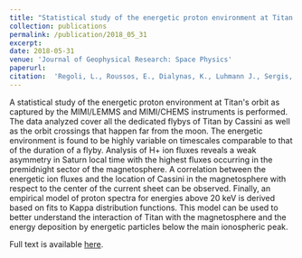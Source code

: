 ```yaml
---
title: "Statistical study of the energetic proton environment at Titan's orbit from the Cassini spacecraft"
collection: publications
permalink: /publication/2018_05_31
excerpt: 
date: 2018-05-31
venue: 'Journal of Geophysical Research: Space Physics'
paperurl: 
citation:  'Regoli, L., Roussos, E., Dialynas, K., Luhmann J., Sergis, N., Jia, X., Román, D., <b>Azari, A. R.</b>, Krupp, N., Jones, G., Coates, A., and Rae, I. (2018). &quot;Statistical study of the energetic proton environment at Titan's orbit from the Cassini spacecraft.&quot; <i>Journal of Geophysical Research: Space Physics</i>, 123, 4820–4834. https://doi.org/10.1029/2018JA025442'
---
```

  
A statistical study of the energetic proton environment at Titan's orbit as captured by the MIMI/LEMMS and MIMI/CHEMS instruments is performed. The data analyzed cover all the dedicated flybys of Titan by Cassini as well as the orbit crossings that happen far from the moon. The energetic environment is found to be highly variable on timescales comparable to that of the duration of a flyby. Analysis of H+ ion fluxes reveals a weak asymmetry in Saturn local time with the highest fluxes occurring in the premidnight sector of the magnetosphere. A correlation between the energetic ion fluxes and the location of Cassini in the magnetosphere with respect to the center of the current sheet can be observed. Finally, an empirical model of proton spectra for energies above 20 keV is derived based on fits to Kappa distribution functions. This model can be used to better understand the interaction of Titan with the magnetosphere and the energy deposition by energetic particles below the main ionospheric peak.

Full text is available [here](https://doi.org/10.1029/2018JA025442).

<!--- Recommended citation: Regoli, L. H., Roussos, E., Dialynas, K., Luhmann, J. G., Sergis, N., Jia, X., et al. (2018). &quot;Statistical study of the energetic proton environment at Titan's orbit from the Cassini spacecraft.&quot; <i>Journal of Geophysical Research: Space Physics</i>, 123, 4820–4834. https://doi.org/10.1029/2018JA025442' --->
